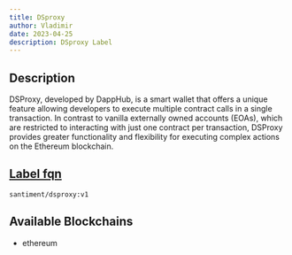 ```yaml
---
title: DSproxy
author: Vladimir
date: 2023-04-25
description: DSproxy Label
---
```


## Description

DSProxy, developed by DappHub, is a smart wallet that offers a unique feature allowing developers to execute multiple 
contract calls in a single transaction. In contrast to vanilla externally owned accounts (EOAs), which are restricted 
to interacting with just one contract per transaction, DSProxy provides greater functionality and flexibility for 
executing complex actions on the Ethereum blockchain.

## [Label fqn](/labels/label-fqn)

`santiment/dsproxy:v1`

## Available Blockchains

* ethereum